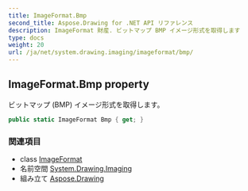 ```yaml
---
title: ImageFormat.Bmp
second_title: Aspose.Drawing for .NET API リファレンス
description: ImageFormat 財産. ビットマップ BMP イメージ形式を取得します
type: docs
weight: 20
url: /ja/net/system.drawing.imaging/imageformat/bmp/
---
```

## ImageFormat.Bmp property

ビットマップ (BMP) イメージ形式を取得します。

```csharp
public static ImageFormat Bmp { get; }
```

### 関連項目

* class [ImageFormat](../)
* 名前空間 [System.Drawing.Imaging](../../imageformat/)
* 組み立て [Aspose.Drawing](../../../)


